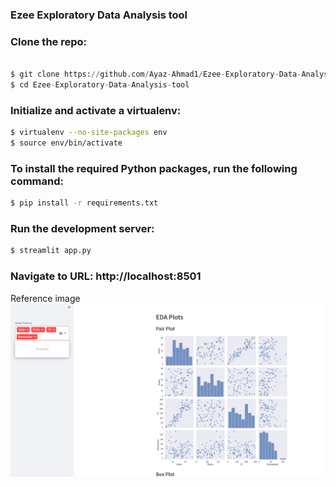 ### Ezee Exploratory Data Analysis tool

### Clone the repo:
```python

$ git clone https://github.com/Ayaz-Ahmad1/Ezee-Exploratory-Data-Analysis-tool.git
$ cd Ezee-Exploratory-Data-Analysis-tool

```
### Initialize and activate a virtualenv:
```bash
$ virtualenv --no-site-packages env
$ source env/bin/activate
```
### To install the required Python packages, run the following command:
   ```bash
$ pip install -r requirements.txt
```
### Run the development server:
   ```bash
$ streamlit app.py
```
### Navigate to URL: http://localhost:8501

Reference image
![Pair Plot](image.png)

